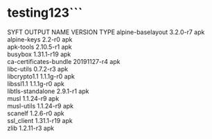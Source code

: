 # testing123```
SYFT OUTPUT
NAME                    VERSION      TYPE 
alpine-baselayout       3.2.0-r7     apk   
alpine-keys             2.2-r0       apk   
apk-tools               2.10.5-r1    apk   
busybox                 1.31.1-r19   apk   
ca-certificates-bundle  20191127-r4  apk   
libc-utils              0.7.2-r3     apk   
libcrypto1.1            1.1.1g-r0    apk   
libssl1.1               1.1.1g-r0    apk   
libtls-standalone       2.9.1-r1     apk   
musl                    1.1.24-r9    apk   
musl-utils              1.1.24-r9    apk   
scanelf                 1.2.6-r0     apk   
ssl_client              1.31.1-r19   apk   
zlib                    1.2.11-r3    apk   
```
